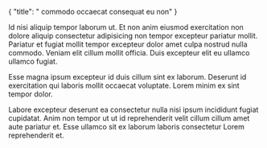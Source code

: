 {
  "title": " commodo occaecat consequat eu non"
}

Id nisi aliquip tempor laborum ut. Et non anim eiusmod exercitation non dolore aliquip consectetur adipisicing non tempor excepteur pariatur mollit. Pariatur et fugiat mollit tempor excepteur dolor amet culpa nostrud nulla commodo. Veniam elit cillum mollit officia. Duis excepteur elit eu ullamco ullamco fugiat.

Esse magna ipsum excepteur id duis cillum sint ex laborum. Deserunt id exercitation qui laboris mollit occaecat voluptate. Lorem minim ex sint tempor dolor.

Labore excepteur deserunt ea consectetur nulla nisi ipsum incididunt fugiat cupidatat. Anim non tempor ut ut id reprehenderit velit cillum cillum amet aute pariatur et. Esse ullamco sit ex laborum laboris consectetur Lorem reprehenderit et.